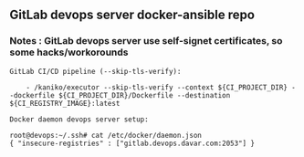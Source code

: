 ## GitLab devops server docker-ansible repo 

### Notes : GitLab devops server use self-signet certificates, so some hacks/workorounds

```
GitLab CI/CD pipeline (--skip-tls-verify):

    - /kaniko/executor --skip-tls-verify --context ${CI_PROJECT_DIR} --dockerfile ${CI_PROJECT_DIR}/Dockerfile --destination ${CI_REGISTRY_IMAGE}:latest

Docker daemon devops server setup:

root@devops:~/.ssh# cat /etc/docker/daemon.json 
{ "insecure-registries" : ["gitlab.devops.davar.com:2053"] }
```
